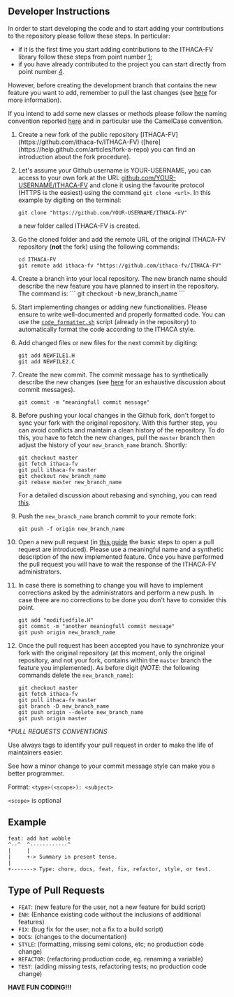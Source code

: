 ## Developer Instructions

In order to start developing the code and to start adding your contributions to
the repository please follow these steps. In particular:
* if it is the first time you start adding contributions to the ITHACA-FV library
follow these steps from point number [1](#1);
* if you have already contributed to the project you can start directly from point number [4](#4).

However, before creating the development branch that contains the new feature
you want to add, remember to pull the last changes (see [here](https://help.github.com/articles/syncing-a-fork/) for more information).

If you intend to add some new classes or methods please follow the naming convention reported [here](https://gist.github.com/lefticus/10191322) and in particular use the CamelCase convention.

1. <div id="1">Create a new fork of the public repository
   [ITHACA-FV](https://github.com/ithaca-fv/ITHACA-FV)
   ([here](https://help.github.com/articles/fork-a-repo) you can find an
    introduction about the fork procedure). 

2. Let's assume your Github username is YOUR-USERNAME, you can access to your
   own fork at the URL
   [github.com/YOUR-USERNAME/ITHACA-FV](https://github.com/YOUR-USERNAME/ITHACA-FV)
   and clone it using the favourite protocol (HTTPS is the easiest) using the
   command `git clone <url>`. In this example by digiting on the terminal:
   ```
   git clone "https://github.com/YOUR-USERNAME/ITHACA-FV"
   ```
   a new folder called ITHACA-FV is created.

3. Go the cloned folder and add the remote URL of the original ITHACA-FV
   repository (**not** the fork) using the following commands:
   ```
   cd ITHACA-FV
   git remote add ithaca-fv "https://github.com/ithaca-fv/ITHACA-FV"
   ```

4. <div id="4">Create a branch into your local repository. The new branch name
   should describe the new feature you have planned to insert in the
   repository. The command is:
   ```
   git checkout -b new_branch_name
   ```

5. Start implementing changes or adding new functionalities. Please ensure to
   write well-documented and properly formatted code. You can use the
   [`code_formatter.sh`](https://github.com/ithaca-fv/ITHACA-FV/blob/master/code_formatter.sh)
   script (already in the repository) to automatically format the code
   according to the ITHACA style.

6. Add changed files or new files for the next commit by digiting:
   ```
   git add NEWFILE1.H
   git add NEWFILE2.C
   ```

7. Create the new commit. The commit message has to synthetically describe the
   new changes (see [here](https://chris.beams.io/posts/git-commit/) for an
   exhaustive discussion about commit messages).
   ```
   git commit -m "meaningfull commit message"
   ```

8. Before pushing your local changes in the Github fork, don't forget to sync
   your fork with the original repository. With this further step, you can
   avoid conflicts and maintain a clean history of the repository. To do this,
   you have to fetch the new changes, pull the `master` branch then adjust the
   history of your `new_branch_name` branch. Shortly:
   ```
   git checkout master
   git fetch ithaca-fv
   git pull ithaca-fv master
   git checkout new_branch_name
   git rebase master new_branch_name
   ```
   For a detailed discussion about rebasing and synching, you can read
   [this](https://help.github.com/articles/syncing-a-fork/).

9. Push the `new_branch_name` branch commit to your remote fork:
   ```
   git push -f origin new_branch_name
   ```

10. Open a new pull request (in [this guide](https://help.github.com/articles/creating-a-pull-request/)
    the basic steps to open a pull request are introduced). Please use a
    meaningful name and a synthetic description of the new implemented feature.
    Once you have performed the pull request you will have to wait the response
    of the ITHACA-FV administrators. 

11. In case there is something to change you will have to implement corrections
    asked by the administrators and perform a new push. In case there are no
    corrections to be done you don't have to consider this point.
    ```
    git add "modifiedfile.H"
    git commit -m "another meaningfull commit message"
    git push origin new_branch_name
    ```

12. Once the pull request has been accepted you have to synchronize your fork
    with the original repository (at this moment, only the original repository, 
    and not your fork, contains within the `master` branch the feature you
    implemented).
    As before digit (*NOTE*: the following commands delete the `new_branch_name`):
    ```
    git checkout master
    git fetch ithaca-fv
    git pull ithaca-fv master
    git branch -D new_branch_name
    git push origin --delete new_branch_name
    git push origin master
    ```
**PULL REQUESTS CONVENTIONS*

Use always tags to identify your pull request in order to make the life of maintainers easier:

See how a minor change to your commit message style can make you a better programmer.

Format: `<type>(<scope>): <subject>`

`<scope>` is optional

## Example

```
feat: add hat wobble
^--^  ^------------^
|     |
|     +-> Summary in present tense.
|
+-------> Type: chore, docs, feat, fix, refactor, style, or test.
```

## Type of Pull Requests

- `FEAT`: (new feature for the user, not a new feature for build script)
- `ENH`: (Enhance existing code without the inclusions of additional features)
- `FIX`: (bug fix for the user, not a fix to a build script)
- `DOCS`: (changes to the documentation)
- `STYLE`: (formatting, missing semi colons, etc; no production code change)
- `REFACTOR`: (refactoring production code, eg. renaming a variable)
- `TEST`: (adding missing tests, refactoring tests; no production code change)

**HAVE FUN CODING!!!**

